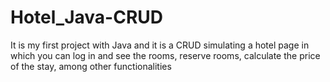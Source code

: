 # Hotel_Java-CRUD
 It is my first project with Java and it is a CRUD simulating a hotel page in which you can log in and see the rooms, reserve rooms, calculate the price of the stay, among other functionalities
